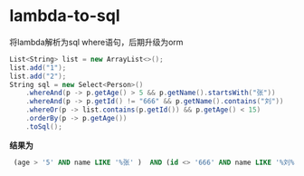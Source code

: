 # lambda-to-sql

将lambda解析为sql where语句，后期升级为orm

~~~C#
List<String> list = new ArrayList<>();
list.add("1");
list.add("2");
String sql = new Select<Person>()
    .whereAnd(p -> p.getAge() > 5 && p.getName().startsWith("张"))
    .whereAnd(p -> p.getId() != "666" && p.getName().contains("刘"))
    .whereOr(p -> list.contains(p.getId()) && p.getAge() < 15)
    .orderBy(p -> p.getAge())
    .toSql();
~~~

**结果为**

~~~sql
 (age > '5' AND name LIKE '%张' )  AND (id <> '666' AND name LIKE '%刘%' )  OR (id IN ('1','2') AND age < '15') 
~~~

